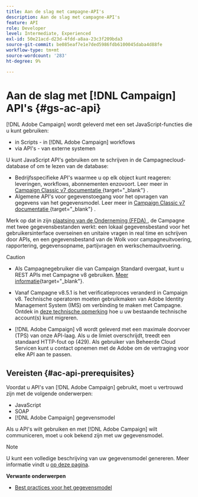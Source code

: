 ```yaml
---
title: Aan de slag met campagne-API's
description: Aan de slag met campagne-API's
feature: API
role: Developer
level: Intermediate, Experienced
exl-id: 50e21acd-d23d-4fdd-a8aa-23c3f209bda3
source-git-commit: be085eaf7e1e7ded5986fdb6100045daba4d88fe
workflow-type: tm+mt
source-wordcount: '283'
ht-degree: 9%

---
```


# Aan de slag met [!DNL Campaign] API&#39;s {#gs-ac-api}

[!DNL Adobe Campaign] wordt geleverd met een set JavaScript-functies die u kunt gebruiken:

* in Scripts - in [!DNL Adobe Campaign] workflows
* via API&#39;s - van externe systemen

U kunt JavaScript API&#39;s gebruiken om te schrijven in de Campagnecloud-database of om te lezen van de database:

* Bedrijfsspecifieke API&#39;s waarmee u op elk object kunt reageren: leveringen, workflows, abonnementen enzovoort. Leer meer in [ Campaign Classic v7 documentatie ](https://experienceleague.adobe.com/docs/campaign-classic/using/configuring-campaign-classic/api/business-oriented-apis.html){target="_blank"} .
* Algemene API&#39;s voor gegevenstoegang voor het opvragen van gegevens van het gegevensmodel. Leer meer in [ Campaign Classic v7 documentatie ](https://experienceleague.adobe.com/docs/campaign-classic/using/configuring-campaign-classic/api/data-oriented-apis.html){target="_blank"} .

Merk op dat in zijn [ plaatsing van de Onderneming (FFDA) ](../architecture/enterprise-deployment.md), de Campagne met twee gegevensbestanden werkt: een lokaal gegevensbestand voor het gebruikersinterface overseinen en unitaire vragen in real time en schrijven door APIs, en een gegevensbestand van de Wolk voor campagneuitvoering, rapportering, gegevensopname, partijvragen en werkschemauitvoering.

>[!CAUTION]
>
>* Als Campagnegebruiker die van Campaign Standard overgaat, kunt u REST APIs met Campagne v8 gebruiken. [Meer informatie](https://experienceleague.adobe.com/en/docs/experience-cloud/campaign/apis/get-started-apis){target="_blank"}.
>
>* Vanaf Campagne v8.5.1 is het verificatieproces veranderd in Campaign v8. Technische operatoren moeten gebruikmaken van Adobe Identity Management System (IMS) om verbinding te maken met Campagne. Ontdek in [deze technische opmerking](../../technotes/upgrades/ims-migration.md) hoe u uw bestaande technische account(s) kunt migreren.
>
>* [!DNL Adobe Campaign] v8 wordt geleverd met een maximale doorvoer (TPS) van onze API-laag. Als u de limiet overschrijdt, treedt een standaard HTTP-fout op (429). Als gebruiker van Beheerde Cloud Servicen kunt u contact opnemen met de Adobe om de vertraging voor elke API aan te passen.
> 

## Vereisten {#ac-api-prerequisites}

Voordat u API&#39;s van [!DNL Adobe Campaign] gebruikt, moet u vertrouwd zijn met de volgende onderwerpen:

* JavaScript
* SOAP
* [!DNL Adobe Campaign] gegevensmodel

Als u API&#39;s wilt gebruiken en met [!DNL Adobe Campaign] wilt communiceren, moet u ook bekend zijn met uw gegevensmodel.

>[!NOTE]
>U kunt een volledige beschrijving van uw gegevensmodel genereren. Meer informatie vindt u [op deze pagina](datamodel.md).


**Verwante onderwerpen**

* [Best practices voor het gegevensmodel](datamodel-best-practices.md)
